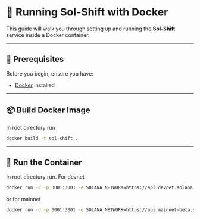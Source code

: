 # 🚀 Running Sol-Shift with Docker

This guide will walk you through setting up and running the **Sol-Shift** service inside a Docker container.

---

## 🐳 Prerequisites

Before you begin, ensure you have:

- [Docker](https://www.docker.com/get-started) installed

---

## 📦 Build Docker Image

In root directury run

```bash
docker build -t sol-shift .
```

---

## 🚀 Run the Container

In root directury run. For devnet

```bash
docker run -d -p 3001:3001 -e SOLANA_NETWORK=https://api.devnet.solana.com sol-shift
```

or for mainnet

```bash
docker run -d -p 3001:3001 -e SOLANA_NETWORK=https://api.mainnet-beta.solana.com sol-shift
```